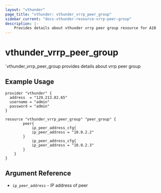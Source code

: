 ```yaml
---
layout: "vthunder"
page_title: "vthunder: vthunder_vrrp_peer_group"
sidebar_current: "docs-vthunder-resource-vrrp-peer-group"
description: |-
    Provides details about vthunder vrrp peer group resource for A10
---
```


# vthunder\_vrrp\_peer\_group

`vthunder_vrrp_peer_group provides details about vrrp peer group
## Example Usage


```hcl
provider "vthunder" {
  address  = "129.213.82.65"
  username = "admin"
  password = "admin"
}

resource "vthunder_vrrp_peer_group" "peer_group" {
		peer{
			ip_peer_address_cfg{
			ip_peer_address = "10.0.2.2"
		}
			ip_peer_address_cfg{
			ip_peer_address = "10.0.2.3"
		}
	}
}

```

## Argument Reference

* `ip_peer_address` - IP address of peer

